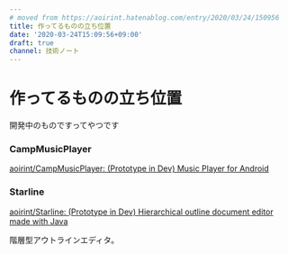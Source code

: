 ```yaml
---
# moved from https://aoirint.hatenablog.com/entry/2020/03/24/150956
title: 作ってるものの立ち位置
date: '2020-03-24T15:09:56+09:00'
draft: true
channel: 技術ノート
---
```

# 作ってるものの立ち位置

開発中のものですってやつです

### CampMusicPlayer
[aoirint/CampMusicPlayer: (Prototype in Dev) Music Player for Android](https://github.com/aoirint/CampMusicPlayer)

### Starline
[aoirint/Starline: (Prototype in Dev) Hierarchical outline document editor made with Java](https://github.com/aoirint/Starline)

階層型アウトラインエディタ。
